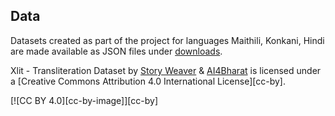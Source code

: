 ## Data
Datasets created as part of the project for languages Maithili, Konkani, Hindi are made available as JSON files under [downloads](https://github.com/AI4Bharat/IndianNLP-Transliteration/releases/tag/DATA).

Xlit - Transliteration Dataset by [Story Weaver](https://storyweaver.org.in/) & [AI4Bharat](https://ai4bharat.org/) is licensed under a [Creative Commons Attribution 4.0 International License][cc-by].

[![CC BY 4.0][cc-by-image]][cc-by]
